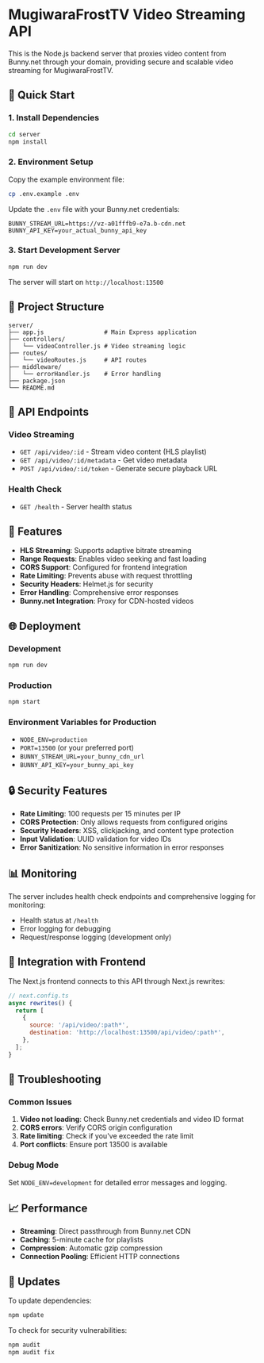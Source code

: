 # MugiwaraFrostTV Video Streaming API

This is the Node.js backend server that proxies video content from Bunny.net through your domain, providing secure and scalable video streaming for MugiwaraFrostTV.

## 🚀 Quick Start

### 1. Install Dependencies

```bash
cd server
npm install
```

### 2. Environment Setup

Copy the example environment file:

```bash
cp .env.example .env
```

Update the `.env` file with your Bunny.net credentials:

```env
BUNNY_STREAM_URL=https://vz-a01fffb9-e7a.b-cdn.net
BUNNY_API_KEY=your_actual_bunny_api_key
```

### 3. Start Development Server

```bash
npm run dev
```

The server will start on `http://localhost:13500`

## 📁 Project Structure

```
server/
├── app.js                 # Main Express application
├── controllers/
│   └── videoController.js # Video streaming logic
├── routes/
│   └── videoRoutes.js     # API routes
├── middleware/
│   └── errorHandler.js    # Error handling
├── package.json
└── README.md
```

## 🎥 API Endpoints

### Video Streaming
- `GET /api/video/:id` - Stream video content (HLS playlist)
- `GET /api/video/:id/metadata` - Get video metadata
- `POST /api/video/:id/token` - Generate secure playback URL

### Health Check
- `GET /health` - Server health status

## 🔧 Features

- **HLS Streaming**: Supports adaptive bitrate streaming
- **Range Requests**: Enables video seeking and fast loading
- **CORS Support**: Configured for frontend integration
- **Rate Limiting**: Prevents abuse with request throttling
- **Security Headers**: Helmet.js for security
- **Error Handling**: Comprehensive error responses
- **Bunny.net Integration**: Proxy for CDN-hosted videos

## 🌐 Deployment

### Development
```bash
npm run dev
```

### Production
```bash
npm start
```

### Environment Variables for Production
- `NODE_ENV=production`
- `PORT=13500` (or your preferred port)
- `BUNNY_STREAM_URL=your_bunny_cdn_url`
- `BUNNY_API_KEY=your_bunny_api_key`

## 🔒 Security Features

- **Rate Limiting**: 100 requests per 15 minutes per IP
- **CORS Protection**: Only allows requests from configured origins
- **Security Headers**: XSS, clickjacking, and content type protection
- **Input Validation**: UUID validation for video IDs
- **Error Sanitization**: No sensitive information in error responses

## 📊 Monitoring

The server includes health check endpoints and comprehensive logging for monitoring:

- Health status at `/health`
- Error logging for debugging
- Request/response logging (development only)

## 🎯 Integration with Frontend

The Next.js frontend connects to this API through Next.js rewrites:

```javascript
// next.config.ts
async rewrites() {
  return [
    {
      source: '/api/video/:path*',
      destination: 'http://localhost:13500/api/video/:path*',
    },
  ];
}
```

## 🐛 Troubleshooting

### Common Issues

1. **Video not loading**: Check Bunny.net credentials and video ID format
2. **CORS errors**: Verify CORS origin configuration
3. **Rate limiting**: Check if you've exceeded the rate limit
4. **Port conflicts**: Ensure port 13500 is available

### Debug Mode

Set `NODE_ENV=development` for detailed error messages and logging.

## 📈 Performance

- **Streaming**: Direct passthrough from Bunny.net CDN
- **Caching**: 5-minute cache for playlists
- **Compression**: Automatic gzip compression
- **Connection Pooling**: Efficient HTTP connections

## 🔄 Updates

To update dependencies:

```bash
npm update
```

To check for security vulnerabilities:

```bash
npm audit
npm audit fix
```
